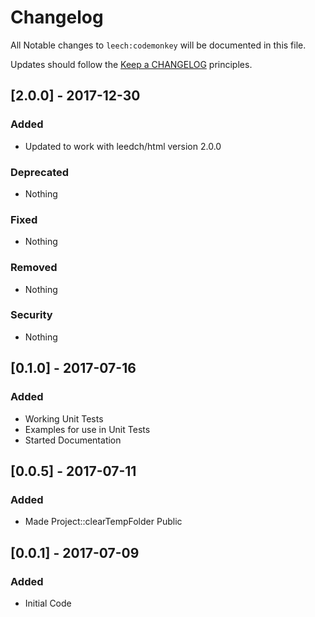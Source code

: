# Changelog #

All Notable changes to `leech:codemonkey` will be documented in this file.

Updates should follow the [Keep a CHANGELOG](http://keepachangelog.com/) principles.

## [2.0.0] - 2017-12-30 ##

### Added ###
- Updated to work with leedch/html version 2.0.0

### Deprecated ###
- Nothing

### Fixed ###
- Nothing

### Removed ###
- Nothing

### Security ###
- Nothing

## [0.1.0] - 2017-07-16 ##

### Added ###
- Working Unit Tests
- Examples for use in Unit Tests
- Started Documentation

## [0.0.5] - 2017-07-11 ##

### Added ###
- Made Project::clearTempFolder Public


## [0.0.1] - 2017-07-09 ##

### Added ###
- Initial Code
